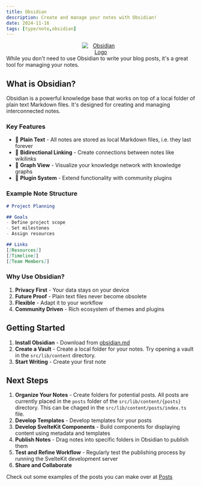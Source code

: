 ```yaml
---
title: Obsidian
description: Create and manage your notes with Obsidian!
date: 2024-11-16
tags: [type/note,obsidian]
---
```

<div align="center">
<a href="https://obsidian.md" target="_blank" rel="noopener noreferrer">
  <img src="/lib/images/obsidian-logo.png" alt="Obsidian Logo" style="max-width: 20%; height: auto;" />
</a>
</div>
While you don't need to use Obsidian to write your blog posts, it's a great tool for managing your notes.

## What is Obsidian?

Obsidian is a powerful knowledge base that works on top of a local folder of plain text Markdown files. It's designed for creating and managing interconnected notes.

### Key Features

- 📝 **Plain Text** - All notes are stored as local Markdown files, i.e. they last forever
- 🔗 **Bidirectional Linking** - Create connections between notes like wikilinks
- 🎨 **Graph View** - Visualize your knowledge network with knowledge graphs
- 🧩 **Plugin System** - Extend functionality with community plugins

### Example Note Structure

```markdown
# Project Planning

## Goals
- Define project scope
- Set milestones
- Assign resources

## Links
[[Resources]]
[[Timeline]]
[[Team Members]]
```

### Why Use Obsidian?

1. **Privacy First** - Your data stays on your device
2. **Future Proof** - Plain text files never become obsolete
3. **Flexible** - Adapt it to your workflow
4. **Community Driven** - Rich ecosystem of themes and plugins

## Getting Started

1. **Install Obsidian** - Download from [obsidian.md](https://obsidian.md/)
2. **Create a Vault** - Create a local folder for your notes. Try opening a vault in the `src/lib/content` directory.
3. **Start Writing** - Create your first note

## Next Steps

1. **Organize Your Notes** - Create folders for potential posts. All posts are currently placed in the `posts` folder of the `src/lib/content/{posts}` directory. This can be chaged in the `src/lib/content/posts/index.ts` file.
2. **Develop Templates** - Develop templates for your posts
3. **Develop SvelteKit Components** - Build components for displaying content using metadata and templates
4. **Publish Notes** - Drag notes into specific folders in Obsidian to publish them
5. **Test and Refine Workflow** - Regularly test the publishing process by running the SvelteKit development server
6. **Share and Collaborate**

Check out some examples of the posts you can make over at [Posts](/posts)
